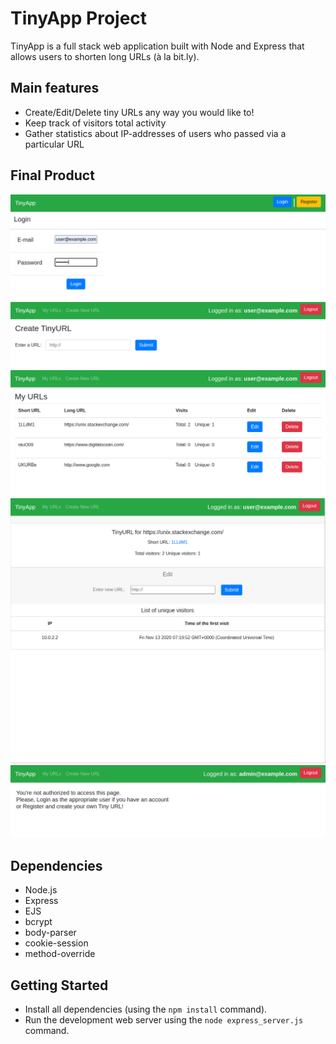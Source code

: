 # TinyApp Project

TinyApp is a full stack web application built with Node and Express that allows users to shorten long URLs (à la bit.ly).

## Main features
- Create/Edit/Delete tiny URLs any way you would like to!
- Keep track of visitors total activity
- Gather statistics about IP-addresses of users who passed via a particular URL

## Final Product

!["The Login page"](https://github.com/pavel-piatetskii/tinyapp/blob/master/docs/Login.png)
!["Adding new URL"](https://github.com/pavel-piatetskii/tinyapp/blob/master/docs/Create.png)
!["List of all URLs created by a user"](https://github.com/pavel-piatetskii/tinyapp/blob/master/docs/MyURLs.png)
!["Each URL has its own detailed statistics and ability to Edit long URL"](https://github.com/pavel-piatetskii/tinyapp/blob/master/docs/EditStat.png)
!["Users cannot edit URLs or watch statistics of each other"](https://github.com/pavel-piatetskii/tinyapp/blob/master/docs/NotAllowed.png)

## Dependencies

- Node.js
- Express
- EJS
- bcrypt
- body-parser
- cookie-session
- method-override

## Getting Started

- Install all dependencies (using the `npm install` command).
- Run the development web server using the `node express_server.js` command.
